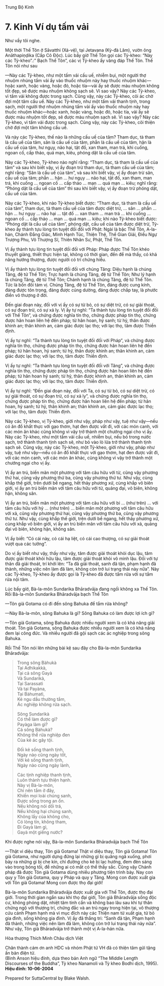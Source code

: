  

Trung Bộ Kinh

# 7\. Kinh Ví dụ tấm vải

Như vầy tôi nghe.

Một thời Thế Tôn ở Sāvatthi (Xá-vệ), tại Jetavana (Kỳ-đà Lâm), vườn ông Anāthapiṇḍika (Cấp Cô Ðộc). Lúc bấy giờ Thế Tôn gọi các Tỷ-kheo: “Này các Tỷ-kheo”.:” Bạch Thế Tôn”, các vị Tỷ-kheo ấy vâng đáp Thế Tôn. Thế Tôn nói như sau

—Này các Tỷ-kheo, như một tấm vải cấu uế, nhiễm bụi, một người thợ nhuộm nhúng tấm vải ấy vào thuốc nhuộm này hay thuốc nhuộm khác—hoặc xanh, hoặc vàng, hoặc đỏ, hoặc tía—vải ấy sẽ được màu nhuộm không tốt đẹp, sẽ được màu nhuộm không sạch sẽ. Vì sao vậy? Này các Tỷ-kheo, vì tấm vải không được trong sạch. Cũng vậy, này các Tỷ-kheo, cõi ác chờ đợi một tâm cấu uế. Này các Tỷ-kheo, như một tấm vải thanh tịnh, trong sạch, một người thợ nhuộm nhúng tấm vải ấy vào thuốc nhuộm này hay thuốc nhuộm khác—hoặc xanh, hoặc vàng, hoặc đỏ, hoặc tía, vải ấy sẽ được màu nhuộm tốt đẹp, sẽ được màu nhuộm sạch sẽ. Vì sao vậy? Này các Tỷ-kheo, vì tấm vải được trong sạch. Cũng vậy, này các Tỷ-kheo, cõi thiện chờ đợi một tâm không cấu uế.

Và này các Tỷ-kheo, thế nào là những cấu uế của tâm? Tham dục, tà tham là cấu uế của tâm, sân là cấu uế của tâm, phẫn là cấu uế của tâm, hận là cấu uế của tâm, hư ngụy, não hại, tật đố, xan tham, man trá, khi cuống, ngoan cố, cấp tháo, quá mạn, kiêu, phóng dật là cấu uế của tâm.

Này các Tỷ-kheo, Tỷ-kheo nào nghĩ rằng: “Tham dục, tà tham là cấu uế của tâm” và sau khi biết vậy, vị ấy đoạn trừ tham dục, tà tham cấu uế của tâm; nghĩ rằng: “Sân là cấu uế của tâm”, và sau khi biết vậy, vị ấy đoạn trừ sân, cấu uế của tâm; phẫn … hận … hư ngụy … não hại, tật đố, xan tham, man trá, khi cuống … ngoan cố … cấp tháo … mạn … quá mạn … kiêu; nghĩ rằng: “Phóng dật là cấu uế của tâm” thì sau khi biết vậy, vị ấy đoạn trừ phóng dật, cấu uế của tâm.

Này các Tỷ-kheo, khi nào Tỷ-kheo biết được: “Tham dục, tà tham là cấu uế của tâm”, tham dục, tà tham cấu uế của tâm được diệt trừ, … sân … phẫn … hận … hư ngụy … não hại … tật đố … xan tham … man trá … khi cuống … ngoan cố … cấp tháo … mạn … quá mạn … kiêu; khi nào Tỷ-kheo biết được: “Phóng dật là cấu uế của tâm”, phóng dật, cấu uế của tâm được diệt trừ, Tỷ-kheo ấy thành tựu lòng tin tuyệt đối đối với Phật: Ngài là bậc Thế Tôn, A-la-hán, Chánh Ðẳng Giác, Minh Hạnh Túc, Thiện Thệ, Thế Gian Giải, Ðiều Ngự Trượng Phu, Vô Thượng Sĩ, Thiên Nhân Sư, Phật, Thế Tôn.

Vị ấy thành tựu lòng tin tuyệt đối đối với Pháp: Pháp được Thế Tôn khéo thuyết giảng, thiết thực hiện tại, không có thời gian, đến để mà thấy, có khả năng hướng thượng, được người có trí chứng hiểu.

Vị ấy thành tựu lòng tin tuyệt đối đối với chúng Tăng: Diệu hạnh là chúng Tăng, đệ tử Thế Tôn; Trực hạnh là chúng Tăng, đệ tử Thế Tôn; Như lý hạnh là chúng Tăng, đệ tử Thế Tôn; Chánh hạnh là chúng Tăng, đệ tử Thế Tôn. Tức là bốn đôi tám vị. Chúng Tăng, đệ tử Thế Tôn, đáng được cung kính, đáng được tôn trọng, đáng được cúng dường, đáng được chắp tay, là phước điền vô thượng ở đời.

Ðến giai đoạn này, đối với vị ấy có sự từ bỏ, có sự diệt trừ, có sự giải thoát, có sự đoạn trừ, có sự xả ly. Vị ấy tự nghĩ: “Ta thành tựu lòng tin tuyệt đối đối với Thế Tôn”, và chứng được nghĩa tín thọ, chứng được pháp tín thọ, chứng được hân hoan liên hệ đến pháp; từ hân hoan, hỷ sanh; từ hỷ, thân được khinh an; thân khinh an, cảm giác được lạc thọ; với lạc thọ, tâm được Thiền định.

Vị ấy tự nghĩ: “Ta thành tựu lòng tin tuyệt đối đối với Pháp”, và chứng được nghĩa tín thọ, chứng được pháp tín thọ, chứng được hân hoan liên hệ đến pháp; từ hân hoan, hỷ sanh; từ hỷ, thân được khinh an; thân khinh an, cảm giác được lạc thọ; với lạc thọ, tâm được Thiền định.

Vị ấy tự nghĩ: “Ta thành tựu lòng tin tuyệt đối đối với Tăng”, và chứng được nghĩa tín thọ, chứng được pháp tín thọ, chứng được hân hoan liên hệ đến pháp; từ hân hoan hỷ sanh; từ hỷ, thân được khinh an, thân khinh an, cảm giác được lạc thọ; với lạc thọ, tâm được Thiền định.

Vị ấy tự nghĩ: “Ðến giai đoạn này, đối với Ta, có sự từ bỏ, có sự diệt trừ, có sự giải thoát, có sự đoạn trừ, có sự xả ly”, và chứng được nghĩa tín thọ, chứng được pháp tín thọ, chứng được hân hoan liên hệ đến pháp; từ hân hoan, hỷ sanh; từ hỷ, thân khinh an; thân khinh an, cảm giác được lạc thọ; với lạc thọ, tâm được Thiền định.

Này các Tỷ-kheo, vị Tỷ-kheo, giới như vậy, pháp như vậy, tuệ như vậy—nếu có ăn đồ khất thực với gạo thơm, hạt đen được vất đi, với các món canh, với các món ăn khác cũng không vì vậy trở thành một chướng ngại cho vị ấy. Này các Tỷ-kheo, như một tấm vải cấu uế, nhiễm bụi, nếu bỏ trong nước sạch, trở thành thanh tịnh sạch sẽ, như bỏ vào lò lửa trở thành thanh tịnh sạch sẽ. Cũng vậy, này các Tỷ-kheo, một Tỷ-kheo, giới như vậy, pháp như vậy, tuệ như vậy—nếu có ăn đồ khất thực với gạo thơm, hạt đen được vất đi, với các món canh, với các món ăn khác, cũng không vì vậy trở thành một chướng ngại cho vị ấy.

Vị ấy an trú, biến mãn một phương với tâm câu hữu với từ, cũng vậy phương thứ hai, cũng vậy phương thứ ba, cũng vậy phương thứ tư. Như vậy, cùng khắp thế giới, trên dưới bề ngang, hết thảy phương xứ, cùng khắp vô biên giới, vị ấy an trú biến mãn với tâm câu hữu với từ, quảng đại, vô biên, không hận, không sân.

Vị ấy an trú, biến mãn một phương với tâm câu hữu với bi … (như trên) … với tâm câu hữu với hỷ … (như trên) … biến mãn một phương với tâm câu hữu với xả, cũng vậy phương thứ hai, cũng vậy phương thứ ba, cũng vậy phương thứ tư. Như vậy, cùng khắp thế giới, trên dưới bề ngang, hết thảy phương xứ, cùng khắp vô biên giới, vị ấy an trú biến mãn với tâm câu hữu với xả, quảng đại vô biên, không hận, không sân.

Vị ấy biết: “Có cái này, có cái hạ liệt, có cái cao thượng, có sự giải thoát vượt qua các tưởng”.

Do vị ấy biết như vậy, thấy như vậy, tâm được giải thoát khỏi dục lậu, tâm được giải thoát khỏi hữu lậu, tâm được giải thoát khỏi vô minh lậu. Ðối với tự thân đã giải thoát, trí khởi lên: “Ta đã giải thoát, sanh đã tận, phạm hạnh đã thành, những việc nên làm đã làm, không còn trở lui trạng thái này nữa”. Này các Tỷ-kheo, Tỷ-kheo ấy được gọi là Tỷ-kheo đã được tắm rửa với sự tắm rửa nội tâm.

Lúc bấy giờ, Bà-la-môn Sundarika Bhāradvāja đang ngồi không xa Thế Tôn. Rồi Bà-la-môn Sundarika Bhāradvāja bạch Thế Tôn

—Tôn giả Gotama có đi đến sông Bahuka để tắm rửa không?

—Này Bà-la-môn, sông Bahuka là gì? Sông Bahuka có làm được lợi ích gì?

—Tôn giả Gotama, sông Bahuka được nhiều người xem là có khả năng giải thoát. Tôn giả Gotama, sông Bahuka được nhiều người xem là có khả năng đem lại công đức. Và nhiều người đã gội sạch các ác nghiệp trong sông Bahuka.

Rồi Thế Tôn nói lên những bài kệ sau đây cho Bà-la-môn Sundarika Bhāradvāja:

> Trong sông Bàhukà  
> Tại Adhikakkà,  
> Tại cả sông Gayà  
> Và Sundarikà,  
> Tại Sarassatì  
> Và tại Payàna,  
> Tại Bàhumatì,  
> Kẻ ngu dầu thường tắm,  
> Ác nghiệp không rửa sạch.
> 
> Sông Sundarikà  
> Có thể làm được gì?  
> Payàga làm gì?  
> Cả sông Bàhukà?  
> Không thể rửa nghiệp đen  
> Của kẻ ác gây tội.
> 
> Ðối kẻ sống thanh tịnh,  
> Ngày nào cũng ngày tốt,  
> Với kẻ sống thanh tịnh,  
> Ngày nào cũng ngày lành,
> 
> Các tịnh nghiệp thanh tịnh,  
> Luôn thành tựu thiện hạnh.  
> Này vị Bà-la-môn,  
> Chỉ nên tắm ở đây,  
> Khiến mọi loài chúng sanh,  
> Ðược sống trong an ổn.  
> Nếu không nói dối trá,  
> Nếu không hại chúng sanh,  
> Không lấy của không cho,  
> Có lòng tín, không tham,  
> Ði Gayà làm gì,  
> Gayà một giếng nước?

Khi được nghe nói vậy, Bà-la-môn Sundarika Bhāradvāja bạch Thế Tôn

—Thật vi diệu thay, Tôn giả Gotama! Thật vi diệu thay, Tôn giả Gotama! Tôn giả Gotama, như người dựng đứng lại những gì bị quăng ngã xuống, phơi bày ra những gì bị che kín, chỉ đường cho kẻ bị lạc hướng, đem đèn sáng vào trong bóng tối, để những ai có mắt có thể thấy sắc. Cũng vậy Chánh pháp đã được Tôn giả Gotama dùng nhiều phương tiện trình bày. Nay con quy y Tôn giả Gotama, quy y Pháp và quy y Tăng. Mong con được xuất gia với Tôn giả Gotama! Mong con được thọ đại giới!

Bà-la-môn Sundarika Bhāradvāja được xuất gia với Thế Tôn, được thọ đại giới. Trong thời gian ngắn sau khi thọ đại giới, Tôn giả Bhāradvāja sống độc cư, không phóng dật, nhiệt tâm tinh cần và không bao lâu sau khi tự thân chứng ngộ với thượng trí, chứng đắc và an trú ngay trong hiện tại, vô thượng cứu cánh Phạm hạnh mà vì mục đích này các Thiện nam tử xuất gia, từ bỏ gia đình, sống không gia đình. Vị ấy đã thắng tri: “Sanh đã tận, Phạm hạnh đã thành, những việc nên làm đã làm, không còn trở lui trạng thái này nữa”. Như vậy, Tôn giả Bhāradvāja trở thành một vị A-la-hán nữa.

Hòa thượng Thích Minh Châu dịch Việt

Chân thành cám ơn anh HDC và nhóm Phật tử VH đã có thiện tâm gửi tặng ấn bản điện tử.  
(Bình Anson hiệu đính, dựa theo bản Anh ngữ “The Middle Length Discourses of the Buddha”, Tỳ kheo Nanamoli và Tỳ kheo Bodhi dịch, 1995).  
**Hiệu đính: 10-06-2004**

Prepared for SuttaCentral by Blake Walsh.